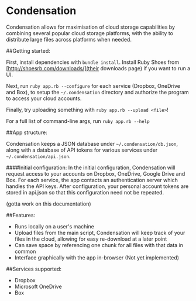 Condensation
============

Condensation allows for maximisation of cloud storage capabilities by combining several popular cloud storage platforms, with the ability to distribute large files across platforms when needed.

##Getting started:

First, install dependencies with `bundle install`. Install Ruby Shoes from [http://shoesrb.com/downloads/](their downloads page) if you want to run a UI.

Next, run `ruby app.rb --configure` for each service (Dropbox, OneDrive and Box), to setup the `~/.condensation` directory and authorize the program to access your cloud accounts.

Finally, try uploading something with `ruby app.rb --upload <file>`!

For a full list of command-line args, run `ruby app.rb --help`

##App structure:

Condensation keeps a JSON database under `~/.condensation/db.json`, along with a database of API tokens for various services under `~/.condensation/api.json`.

####Initial configuration:
In the initial configuration, Condensation will request access to your accounts on Dropbox, OneDrive, Google Drive and Box. For each service, the app contacts an authentication server which handles the API keys. After configuration, your personal account tokens are stored in api.json so that this configuration need not be repeated.

(gotta work on this documentation)

##Features:

* Runs locally on a user's machine
* Upload files from the main script, Condensation will keep track of your files in the cloud, allowing for easy re-download at a later point
* Can save space by referencing one chunk for all files with that data in common
* Interface graphically with the app in-browser (Not yet implemented)

##Services supported:

* Dropbox
* Microsoft OneDrive
* Box

